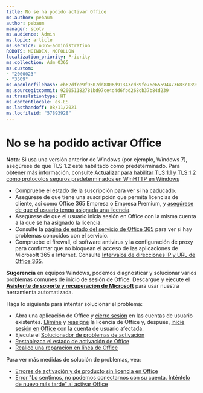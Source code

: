 ```yaml
---
title: No se ha podido activar Office
ms.author: pebaum
author: pebaum
manager: scotv
ms.audience: Admin
ms.topic: article
ms.service: o365-administration
ROBOTS: NOINDEX, NOFOLLOW
localization_priority: Priority
ms.collection: Adm_O365
ms.custom:
- "2000023"
- "3509"
ms.openlocfilehash: eb62dfce9f9507dd8806d91343cd39fe76e65594473683c1393d524f6c2d8a27
ms.sourcegitcommit: 920051182781bd97ce4d4d6fbd268cb37b84d239
ms.translationtype: HT
ms.contentlocale: es-ES
ms.lasthandoff: 08/11/2021
ms.locfileid: "57893928"
---
```

# <a name="unable-to-activate-office"></a>No se ha podido activar Office

**Nota**: Si usa una versión anterior de Windows (por ejemplo, Windows 7), asegúrese de que TLS 1.2 esté habilitado como predeterminado. Para obtener más información, consulte [Actualizar para habilitar TLS 1.1 y TLS 1.2 como protocolos seguros predeterminados en WinHTTP en Windows](https://support.microsoft.com/topic/update-to-enable-tls-1-1-and-tls-1-2-as-default-secure-protocols-in-winhttp-in-windows-c4bd73d2-31d7-761e-0178-11268bb10392)

- Compruebe el estado de la suscripción para ver si ha caducado.
- Asegúrese de que tiene una suscripción que permita licencias de cliente, así como Office 365 Empresa o Empresa Premium, y [asegúrese de que el usuario tenga asignada una licencia](https://docs.microsoft.com/microsoft-365/admin/manage/assign-licenses-to-users).
- Asegúrese de que el usuario inicia sesión en Office con la misma cuenta a la que se ha asignado la licencia.
- Consulte la [página de estado del servicio de Office 365](https://docs.microsoft.com/office365/enterprise/view-service-health) para ver si hay problemas conocidos con el servicio.
- Compruebe el firewall, el software antivirus y la configuración de proxy para confirmar que no bloquean el acceso de las aplicaciones de Microsoft 365 a Internet. Consulte [Intervalos de direcciones IP y URL de Office 365](https://docs.microsoft.com/office365/enterprise/urls-and-ip-address-ranges "Intervalos de direcciones IP y direcciones URL de Office 365").

**Sugerencia** en equipos Windows, podemos diagnosticar y solucionar varios problemas comunes de inicio de sesión de Office. Descargue y ejecute el **[Asistente de soporte y recuperación de Microsoft](https://aka.ms/SaRA-OfficeSignInScenario)** para usar nuestra herramienta automatizada.

Haga lo siguiente para intentar solucionar el problema:

- Abra una aplicación de Office y [cierre sesión](https://support.office.com/article/5a20dc11-47e9-4b6f-945d-478cb6d92071) en las cuentas de usuario existentes. [Elimine](https://docs.microsoft.com/microsoft-365/admin/manage/remove-licenses-from-users) y [reasigne](https://docs.microsoft.com/microsoft-365/admin/manage/assign-licenses-to-users) la licencia de Office y, después, [inicie sesión en Office](https://support.office.com/article/628ea040-f265-49de-b986-be09c3ebf8a9) con la cuenta de usuario afectada.
- Ejecute el [Solucionador de problemas de activación](https://aka.ms/SARA-OfficeActivation-Alchemy)
- [Restablezca el estado de activación de Office](https://docs.microsoft.com/office365/troubleshoot/activation/reset-office-365-proplus-activation-state "Restablezca el estado de activación de Office")
- [Realice una reparación en línea de Office](https://support.office.com/Article/7821d4b6-7c1d-4205-aa0e-a6b40c5bb88b?wt.mc_id=Alchemy_ClientDIA)

Para ver más medidas de solución de problemas, vea:  

- [Errores de activación y de producto sin licencia en Office](https://support.office.com/Article/0d23d3c0-c19c-4b2f-9845-5344fedc4380?wt.mc_id=Alchemy_ClientDIA)
- [Error "Lo sentimos, no podemos conectarnos con su cuenta. Inténtelo de nuevo más tarde" al activar Office](https://docs.microsoft.com/office/troubleshoot/activation-installation/issue-when-activate-office-from-office-365)